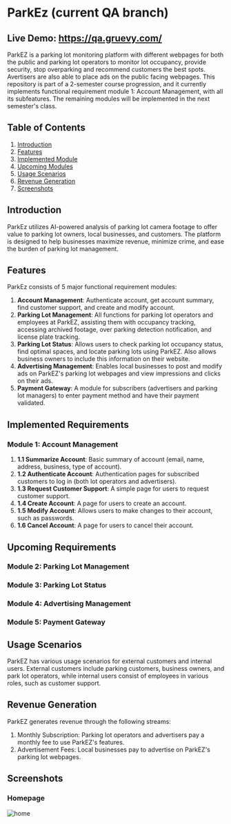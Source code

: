 # ParkEz (current QA branch)
## Live Demo: https://qa.gruevy.com/

ParkEZ is a parking lot monitoring platform with different webpages for both the public and parking lot operators to monitor lot occupancy, provide security, stop overparking and recommend customers the best spots. Avertisers are also able to place ads on the public facing webpages. This repository is part of a 2-semester course progression, and it currently implements functional requirement module 1: Account Management, with all its subfeatures. The remaining modules will be implemented in the next semester's class.

## Table of Contents

1. [Introduction](#introduction)
2. [Features](#features)
3. [Implemented Module](#implemented-module)
4. [Upcoming Modules](#upcoming-modules)
5. [Usage Scenarios](#usage-scenarios)
6. [Revenue Generation](#revenue-generation)
7. [Screenshots](#screenshots)

## Introduction

ParkEz utilizes AI-powered analysis of parking lot camera footage to offer value to parking lot owners, local businesses, and customers. The platform is designed to help businesses maximize revenue, minimize crime, and ease the burden of parking lot management.

## Features

ParkEz consists of 5 major functional requirement modules:

1. **Account Management**: Authenticate account, get account summary, find customer support, and create and modify account.
2. **Parking Lot Management**: All functions for parking lot operators and employees at ParkEZ, assisting them with occupancy tracking, accessing archived footage, over parking detection notification, and license plate tracking.
3. **Parking Lot Status**: Allows users to check parking lot occupancy status, find optimal spaces, and locate parking lots using ParkEZ. Also allows business owners to include this information on their website.
4. **Advertising Management**: Enables local businesses to post and modify ads on ParkEZ's parking lot webpages and view impressions and clicks on their ads.
5. **Payment Gateway**: A module for subscribers (advertisers and parking lot managers) to enter payment method and have their payment validated.

## Implemented Requirements

### Module 1: Account Management

1. **1.1 Summarize Account**: Basic summary of account (email, name, address, business, type of account).
2. **1.2 Authenticate Account**: Authentication pages for subscribed customers to log in (both lot operators and advertisers).
3. **1.3 Request Customer Support**: A simple page for users to request customer support.
4. **1.4 Create Account**: A page for users to create an account.
5. **1.5 Modify Account**: Allows users to make changes to their account, such as passwords.
6. **1.6 Cancel Account**: A page for users to cancel their account.

## Upcoming Requirements

### Module 2: Parking Lot Management

### Module 3: Parking Lot Status

### Module 4: Advertising Management

### Module 5: Payment Gateway

## Usage Scenarios

ParkEZ has various usage scenarios for external customers and internal users. External customers include parking customers, business owners, and park lot operators, while internal users consist of employees in various roles, such as customer support.

## Revenue Generation

ParkEZ generates revenue through the following streams:
1. Monthly Subscription: Parking lot operators and advertisers pay a monthly fee to use ParkEZ's features.
2. Advertisement Fees: Local businesses pay to advertise on ParkEZ's parking lot webpages.

## Screenshots
### Homepage
![home](./Documents/screenshots/home.png)
